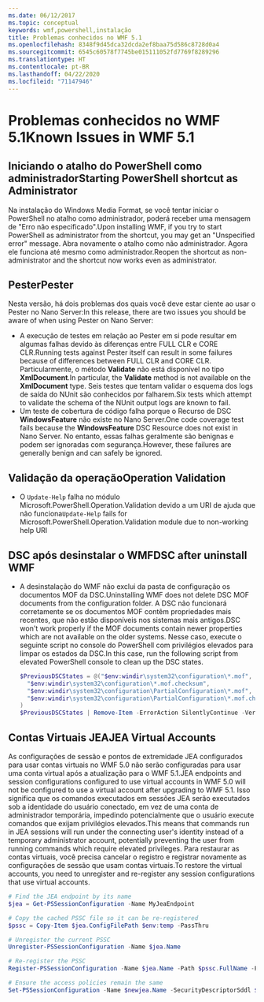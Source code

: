 ```yaml
---
ms.date: 06/12/2017
ms.topic: conceptual
keywords: wmf,powershell,instalação
title: Problemas conhecidos no WMF 5.1
ms.openlocfilehash: 8348f9d45dca32dcda2ef8baa75d586c8728d0a4
ms.sourcegitcommit: 6545c60578f7745be015111052fd7769f8289296
ms.translationtype: HT
ms.contentlocale: pt-BR
ms.lasthandoff: 04/22/2020
ms.locfileid: "71147946"
---
```

# <a name="known-issues-in-wmf-51"></a><span data-ttu-id="418da-103">Problemas conhecidos no WMF 5.1</span><span class="sxs-lookup"><span data-stu-id="418da-103">Known Issues in WMF 5.1</span></span>

## <a name="starting-powershell-shortcut-as-administrator"></a><span data-ttu-id="418da-104">Iniciando o atalho do PowerShell como administrador</span><span class="sxs-lookup"><span data-stu-id="418da-104">Starting PowerShell shortcut as Administrator</span></span>

<span data-ttu-id="418da-105">Na instalação do Windows Media Format, se você tentar iniciar o PowerShell no atalho como administrador, poderá receber uma mensagem de "Erro não especificado".</span><span class="sxs-lookup"><span data-stu-id="418da-105">Upon installing WMF, if you try to start PowerShell as administrator from the shortcut, you may get an "Unspecified error" message.</span></span> <span data-ttu-id="418da-106">Abra novamente o atalho como não administrador. Agora ele funciona até mesmo como administrador.</span><span class="sxs-lookup"><span data-stu-id="418da-106">Reopen the shortcut as non-administrator and the shortcut now works even as administrator.</span></span>

## <a name="pester"></a><span data-ttu-id="418da-107">Pester</span><span class="sxs-lookup"><span data-stu-id="418da-107">Pester</span></span>

<span data-ttu-id="418da-108">Nesta versão, há dois problemas dos quais você deve estar ciente ao usar o Pester no Nano Server:</span><span class="sxs-lookup"><span data-stu-id="418da-108">In this release, there are two issues you should be aware of when using Pester on Nano Server:</span></span>

- <span data-ttu-id="418da-109">A execução de testes em relação ao Pester em si pode resultar em algumas falhas devido às diferenças entre FULL CLR e CORE CLR.</span><span class="sxs-lookup"><span data-stu-id="418da-109">Running tests against Pester itself can result in some failures because of differences between FULL CLR and CORE CLR.</span></span> <span data-ttu-id="418da-110">Particularmente, o método **Validate** não está disponível no tipo **XmlDocument**.</span><span class="sxs-lookup"><span data-stu-id="418da-110">In particular, the **Validate** method is not available on the **XmlDocument** type.</span></span> <span data-ttu-id="418da-111">Seis testes que tentam validar o esquema dos logs de saída do NUnit são conhecidos por falharem.</span><span class="sxs-lookup"><span data-stu-id="418da-111">Six tests which attempt to validate the schema of the NUnit output logs are known to fail.</span></span>
- <span data-ttu-id="418da-112">Um teste de cobertura de código falha porque o Recurso de DSC **WindowsFeature** não existe no Nano Server.</span><span class="sxs-lookup"><span data-stu-id="418da-112">One code coverage test fails because the **WindowsFeature** DSC Resource does not exist in Nano Server.</span></span> <span data-ttu-id="418da-113">No entanto, essas falhas geralmente são benignas e podem ser ignoradas com segurança.</span><span class="sxs-lookup"><span data-stu-id="418da-113">However, these failures are generally benign and can safely be ignored.</span></span>

## <a name="operation-validation"></a><span data-ttu-id="418da-114">Validação da operação</span><span class="sxs-lookup"><span data-stu-id="418da-114">Operation Validation</span></span>

- <span data-ttu-id="418da-115">O `Update-Help` falha no módulo Microsoft.PowerShell.Operation.Validation devido a um URI de ajuda que não funciona</span><span class="sxs-lookup"><span data-stu-id="418da-115">`Update-Help` fails for Microsoft.PowerShell.Operation.Validation module due to non-working help URI</span></span>

## <a name="dsc-after-uninstall-wmf"></a><span data-ttu-id="418da-116">DSC após desinstalar o WMF</span><span class="sxs-lookup"><span data-stu-id="418da-116">DSC after uninstall WMF</span></span>

- <span data-ttu-id="418da-117">A desinstalação do WMF não exclui da pasta de configuração os documentos MOF da DSC.</span><span class="sxs-lookup"><span data-stu-id="418da-117">Uninstalling WMF does not delete DSC MOF documents from the configuration folder.</span></span> <span data-ttu-id="418da-118">A DSC não funcionará corretamente se os documentos MOF contêm propriedades mais recentes, que não estão disponíveis nos sistemas mais antigos.</span><span class="sxs-lookup"><span data-stu-id="418da-118">DSC won't work properly if the MOF documents contain newer properties which are not available on the older systems.</span></span> <span data-ttu-id="418da-119">Nesse caso, execute o seguinte script no console do PowerShell com privilégios elevados para limpar os estados da DSC.</span><span class="sxs-lookup"><span data-stu-id="418da-119">In this case, run the following script from elevated PowerShell console to clean up the DSC states.</span></span>

  ```powershell
  $PreviousDSCStates = @("$env:windir\system32\configuration\*.mof",
    "$env:windir\system32\configuration\*.mof.checksum",
    "$env:windir\system32\configuration\PartialConfiguration\*.mof",
    "$env:windir\system32\configuration\PartialConfiguration\*.mof.checksum"
  )
  $PreviousDSCStates | Remove-Item -ErrorAction SilentlyContinue -Verbose
  ```

## <a name="jea-virtual-accounts"></a><span data-ttu-id="418da-120">Contas Virtuais JEA</span><span class="sxs-lookup"><span data-stu-id="418da-120">JEA Virtual Accounts</span></span>

<span data-ttu-id="418da-121">As configurações de sessão e pontos de extremidade JEA configurados para usar contas virtuais no WMF 5.0 não serão configuradas para usar uma conta virtual após a atualização para o WMF 5.1.</span><span class="sxs-lookup"><span data-stu-id="418da-121">JEA endpoints and session configurations configured to use virtual accounts in WMF 5.0 will not be configured to use a virtual account after upgrading to WMF 5.1.</span></span> <span data-ttu-id="418da-122">Isso significa que os comandos executados em sessões JEA serão executados sob a identidade do usuário conectado, em vez de uma conta de administrador temporária, impedindo potencialmente que o usuário execute comandos que exijam privilégios elevados.</span><span class="sxs-lookup"><span data-stu-id="418da-122">This means that commands run in JEA sessions will run under the connecting user's identity instead of a temporary administrator account, potentially preventing the user from running commands which require elevated privileges.</span></span> <span data-ttu-id="418da-123">Para restaurar as contas virtuais, você precisa cancelar o registro e registrar novamente as configurações de sessão que usam contas virtuais.</span><span class="sxs-lookup"><span data-stu-id="418da-123">To restore the virtual accounts, you need to unregister and re-register any session configurations that use virtual accounts.</span></span>

```powershell
# Find the JEA endpoint by its name
$jea = Get-PSSessionConfiguration -Name MyJeaEndpoint

# Copy the cached PSSC file so it can be re-registered
$pssc = Copy-Item $jea.ConfigFilePath $env:temp -PassThru

# Unregister the current PSSC
Unregister-PSSessionConfiguration -Name $jea.Name

# Re-register the PSSC
Register-PSSessionConfiguration -Name $jea.Name -Path $pssc.FullName -Force

# Ensure the access policies remain the same
Set-PSSessionConfiguration -Name $newjea.Name -SecurityDescriptorSddl $jea.SecurityDescriptorSddl
```